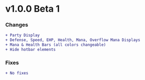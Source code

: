 # v1.0.0 Beta 1
### Changes
```diff
+ Party Display
+ Defense, Speed, EHP, Health, Mana, Overflow Mana Displays
+ Mana & Health Bars (all colors changeable)
+ Hide hotbar elements
```
### Fixes
```diff
+ No fixes
```